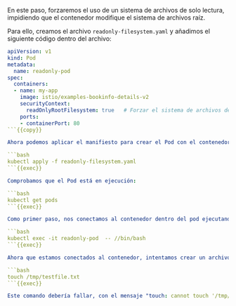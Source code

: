 En este paso, forzaremos el uso de un sistema de archivos de solo lectura, impidiendo que el contenedor modifique el sistema de archivos raíz.

Para ello, creamos el archivo `readonly-filesystem.yaml` y añadimos el siguiente código dentro del archivo:

```yaml
apiVersion: v1
kind: Pod
metadata:
  name: readonly-pod
spec:
  containers:
  - name: my-app
    image: istio/examples-bookinfo-details-v2
    securityContext:
      readOnlyRootFilesystem: true   # Forzar el sistema de archivos de solo lectura
    ports:
    - containerPort: 80
```{{copy}}

Ahora podemos aplicar el manifiesto para crear el Pod con el contenedor con su SecurityContext:

```bash
kubectl apply -f readonly-filesystem.yaml
```{{exec}}

Comprobamos que el Pod está en ejecución: 

```bash
kubectl get pods
```{{exec}}

Como primer paso, nos conectamos al contenedor dentro del pod ejecutando el siguiente comando para abrir una sesión interactiva con el contenedor:

```bash
kubectl exec -it readonly-pod  -- //bin/bash
```{{exec}}

Ahora que estamos conectados al contenedor, intentamos crear un archivo en su sistema de archivos ejecutando el siguiente comando:

```bash
touch /tmp/testfile.txt
```{{exec}}

Este comando debería fallar, con el mensaje "touch: cannot touch '/tmp/testfile.txt': Read-only file system". Esto pasa porque hemos configurado el sistema de archivos del contenedor para que sea de solo lectura. Al intentar crear un archivo, recibirás un mensaje de error que indicará que no tienes permisos suficientes para realizar esa operación. Esto es parte del comportamiento esperado cuando se implementa un sistema de archivos de solo lectura, ya que previene cualquier modificación o escritura en el sistema de archivos del contenedor.